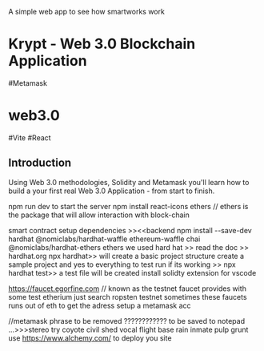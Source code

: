 A simple web app to see how smartworks work
# Krypt - Web 3.0 Blockchain Application
#Metamask
# web3.0
#Vite
#React
## Introduction
Using Web 3.0 methodologies, Solidity and Metamask you'll learn how to build a your first real Web 3.0 Application - from start to finish.

npm run dev to start the server
npm install react-icons ethers // ethers is the package that will allow interaction with block-chain


smart contract setup
dependencies >><<backend
npm install --save-dev hardhat @nomiclabs/hardhat-waffle ethereum-waffle chai @nomiclabs/hardhat-ethers ethers
 we used hard hat >> read the doc >> hardhat.org
  npx hardhat>> will create a basic project structure 
  create a sample project and yes to everything
  to test run if its working >> npx hardhat test>> a test file will be created
  install solidty extension for vscode 
  
 https://faucet.egorfine.com // known as the testnet faucet provides with some test etherium
  just search ropsten testnet sometimes these faucets runs out of eth
  to get the adress  setup a metamask acc 
  
  //metamask phrase to be removed ???????????? to be saved to notepad ...>>>stereo try coyote civil shed vocal flight base rain inmate pulp grunt
  use https://www.alchemy.com/ to deploy you site 




